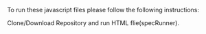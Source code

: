 To run these javascript files please follow the following instructions:

Clone/Download Repository and run HTML flie(specRunner).

